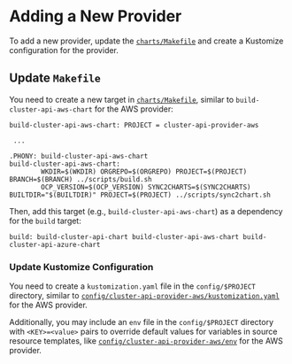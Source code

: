 # Adding a New Provider
To add a new provider, update the [`charts/Makefile`](https://github.com/stolostron/cluster-api-installer/blob/main/charts/Makefile) and create a Kustomize configuration for the provider.

## Update `Makefile`
You need to create a new target in [`charts/Makefile`](https://github.com/stolostron/cluster-api-installer/blob/main/charts/Makefile), similar to `build-cluster-api-aws-chart` for the AWS provider:
```make
build-cluster-api-aws-chart: PROJECT = cluster-api-provider-aws

 ...

.PHONY: build-cluster-api-aws-chart
build-cluster-api-aws-chart:
        WKDIR=$(WKDIR) ORGREPO=$(ORGREPO) PROJECT=$(PROJECT) BRANCH=$(BRANCH) ../scripts/build.sh
        OCP_VERSION=$(OCP_VERSION) SYNC2CHARTS=$(SYNC2CHARTS) BUILTDIR="$(BUILTDIR)" PROJECT=$(PROJECT) ../scripts/sync2chart.sh
```

Then, add this target (e.g., `build-cluster-api-aws-chart`) as a dependency for the `build` target:
```make
build: build-cluster-api-chart build-cluster-api-aws-chart build-cluster-api-azure-chart
```

### Update Kustomize Configuration
You need to create a `kustomization.yaml` file in the `config/$PROJECT` directory, similar to [`config/cluster-api-provider-aws/kustomization.yaml`](https://github.com/stolostron/cluster-api-installer/blob/main/config/cluster-api-provider-aws/kustomization.yaml) for the AWS provider.

Additionally, you may include an `env` file in the `config/$PROJECT` directory with `<KEY>=<value>` pairs to override default values for variables in source resource templates, like [`config/cluster-api-provider-aws/env`](https://github.com/stolostron/cluster-api-installer/blob/main/config/cluster-api-provider-aws/env) for the AWS provider.

